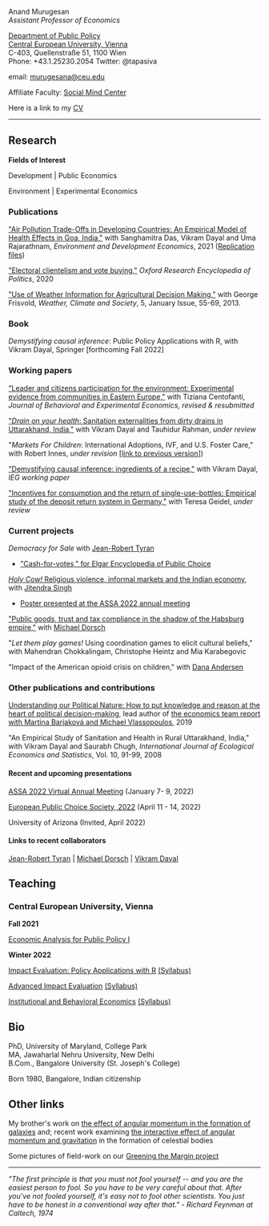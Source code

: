 <!-- Global site tag (gtag.js) - Google Analytics -->
<script async src="https://www.googletagmanager.com/gtag/js?id=UA-162382665-1"></script>
<script>
  window.dataLayer = window.dataLayer || [];
  function gtag(){dataLayer.push(arguments);}
  gtag('js', new Date());

  gtag('config', 'UA-162382665-1');
</script>

Anand Murugesan   
*Assistant Professor of Economics*

[Department of Public Policy](https://people.ceu.edu/anand_murugesan)<br/>
[Central European University, Vienna](https://www.ceu.edu/vienna)<br/>
C-403, Quellenstraße 51, 1100 Wien <br/>
Phone: +43.1.25230.2054
Twitter: @tapasiva


email: <murugesana@ceu.edu>

Affiliate Faculty: [Social Mind Center](https://socialmind.ceu.edu/affiliates)

Here is a link to my [CV](https://www.dropbox.com/s/t2p7hos9ii79tfo/CV_AMurugesan_latest.pdf?dl=0)

---

## Research 

**Fields of Interest**

Development  | Public Economics

 Environment | Experimental Economics 

### Publications 

["Air Pollution Trade-Offs in Developing Countries: An Empirical Model of Health Effects in Goa, India,"](https://www.doi.org/10.1017/S1355770X21000152) with Sanghamitra Das, Vikram Dayal and Uma Rajarathnam, *Environment and Development Economics*, 2021
([Replication files](https://www.dropbox.com/sh/nbfek922paco3vl/AACi31LUrwKxoVm4ugDoyTR5a?dl=0))

["Electoral clientelism and vote buying,"](https://oxfordre.com/politics/view/10.1093/acrefore/9780190228637.001.0001/acrefore-9780190228637-e-1334) *Oxford Research Encyclopedia of Politics*, 2020

["Use of Weather Information for Agricultural Decision Making,"](https://doi.org/10.1175/WCAS-D-12-00022.1) with George Frisvold, *Weather, Climate and Society*, 5, January Issue, 55-69, 2013.

### Book 

*Demystifying causal inference*: Public Policy Applications with R, with Vikram Dayal, Springer [forthcoming Fall 2022]

### Working papers

["Leader and citizens participation for the environment: Experimental evidence from communities in Eastern Europe,"](https://www.dropbox.com/s/p79trnxo0rhwz6l/LeaderParticipationEnvironment_JBEE_May2021.pdf?dl=0) with Tiziana Centofanti, *Journal of Behavioral and Experimental Economics, revised & resubmitted*

["*Drain on your health*: Sanitation externalities from dirty drains in Uttarakhand, India,"](https://www.dropbox.com/s/ar125scq5r223zx/DrainHealth_SanExt_India_Jun2020.pdf?dl=0) with Vikram Dayal and Tauhidur Rahman, *under review*

"*Markets For Children*: International Adoptions, IVF, and U.S. Foster Care," with Robert Innes, *under revision* [[link to previous version]](https://robinnes.weebly.com/uploads/2/9/4/1/29410831/adoptiondraft3_17_16.pdf))

["Demystifying causal inference: ingredients of a recipe,"](https://www.dropbox.com/s/13fxlc6asavwdaf/demystifycausalinference_ieg_wp393.pdf?dl=0) with Vikram Dayal, *IEG working paper*

["Incentives for consumption and the return of single-use-bottles: Empirical study of the deposit return system in Germany,"](https://www.dropbox.com/s/ydvs102asgt8oii/SingleUsePlastic_Abstract.pdf?dl=0) with Teresa Geidel, *under review*

### Current projects 

*Democracy for Sale* with [Jean-Robert Tyran](https://homepage.univie.ac.at/jean-robert.tyran/index.html)
  - ["Cash-for-votes," for Elgar Encyclopedia of Public Choice](https://www.dropbox.com/s/kv4ld662wqxwnoi/Cash-for-votes_Murugesan_Tyran_EdwardElgar.pdf?dl=0)

[*Holy Cow!* Religious violence, informal markets and the Indian economy](https://www.dropbox.com/s/exg8zrbatunvmfi/Holy_Cow_Abstract.pdf?dl=0), with [Jitendra Singh](https://www.ashoka.edu.in/page/eco-phdstudents-150)
  - [Poster presented at the ASSA 2022 annual meeting](https://www.dropbox.com/s/n5nhjf3zn64f80t/Holy_Cow_AEA2022_Poster.pdf?dl=0)

["Public goods, trust and tax compliance in the shadow of the Habsburg empire,"](https://www.dropbox.com/s/f8n32tc689vwcbi/LongShadowHabsburgsCompliance_Abstract.pdf?dl=0) with [Michael Dorsch](https://sites.google.com/view/dorsch/home)

"*Let them play games!* Using coordination games to elicit cultural beliefs," with Mahendran Chokkalingam, Christophe Heintz and Mia Karabegovic

"Impact of the American opioid crisis on children," with [Dana Andersen](http://danacandersen.weebly.com/)

### Other publications and contributions

[Understanding our Political Nature: How to put knowledge and reason at the heart of political decision-making](https://knowledge4policy.ec.europa.eu/projects-activities/understanding-our-political-nature-how-put-knowledge-reason-heart-political_en), lead author of [the economics team report with Martina Barjaková and Michael Vlassopoulos](https://www.dropbox.com/s/y3aowk1dxekfzsv/Economics_PoliticalBehavior_JRC_Nov2018.pdf?dl=00), 2019

"An Empirical Study of Sanitation and Health in Rural Uttarakhand, India," with Vikram Dayal and Saurabh Chugh, *International Journal of Ecological Economics and Statistics*, Vol. 10, 91-99, 2008

#### Recent and upcoming presentations

[ASSA 2022 Virtual Annual Meeting](https://www.aeaweb.org/conference/) (January 7- 9, 2022)

[European Public Choice Society, 2022](https://epcs2022.com/) (April 11 - 14, 2022)

University of Arizona (Invited, April 2022)


#### Links to recent collaborators

 [Jean-Robert Tyran](https://homepage.univie.ac.at/jean-robert.tyran/index.html)  | [Michael Dorsch](https://sites.google.com/view/dorsch/home) | [Vikram Dayal](http://iegindia.org/staffmembers/faculty/detail/3551/3) 


## Teaching

### Central European University, Vienna 

**Fall 2021** 

[Economic Analysis for Public Policy I](https://courses.ceu.edu/courses/2021-2022/economic-analysis-public-policy) 

**Winter 2022**

[Impact Evaluation: Policy Applications with R](https://courses.ceu.edu/courses/2021-2022/impact-evaluation-policy-applications-r) [(Syllabus)](https://www.dropbox.com/s/e5h2e03itxdjvi8/Impact_Evaluation_Syllabus_W22.pdf?dl=0)

[Advanced Impact Evaluation](https://courses.ceu.edu/courses/2021-2022/advanced-impact-evaluation) [(Syllabus)](https://www.dropbox.com/s/ylk2rgyqn9t8qyx/Advanced_Impact_Evaluation_Syllabus_W22.pdf?dl=0)

[Institutional and Behavioral Economics](https://courses.ceu.edu/courses/2021-2022/institutional-and-behavioral-economics) [(Syllabus)](https://www.dropbox.com/s/ynz14pxjeocmpvn/Syllabus_IBE_Winter2022.pdf?dl=0)

<!---[Impact Evaluation: Policy Applications with R](https://courses.ceu.edu/courses/2021-2022/impact-evaluation-policy-applications-r)--->


## Bio

PhD, University of Maryland, College Park<br/>
MA, Jawaharlal Nehru University, New Delhi<br/>
B.Com., Bangalore University (St. Joseph's College)<br/>

Born 1980, Bangalore, Indian citizenship

## Other links

My brother's work on [the effect of angular momentum in the formation of galaxies](https://academic.oup.com/mnras/article/483/2/2398/5222687) and; recent work examining [the interactive effect of angular momentum and gravitation](https://arxiv.org/pdf/2006.08103.pdf) in the formation of celestial bodies <br/>

Some pictures of field-work on our [Greening the Margin project](https://tizianacentofanti.wixsite.com/personalwebsite/gallery)

---
*"The first principle is that you must not fool yourself -- and you are the easiest person to fool. So you have to be very careful about that. After you've not fooled yourself, it's easy not to fool other scientists. You just have to be honest in a conventional way after that." - Richard Feynman at Caltech, 1974*



